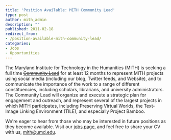 ```yaml
---
title: 'Position Available: MITH Community Lead'
type: post
author: mith_admin
description: ""
published: 2011-02-18
redirect_from: 
- /position-available-mith-community-lead/
categories:
- Jobs
- Opportunities
---
```

The Maryland Institute for Technology in the Humanities (MITH) is seeking a full time [~~Community Lead~~](http://web.archive.org/web/20110309043840/http://mith.umd.edu:80/about/jobs/community-lead/) for at least 12 months to represent MITH projects using social media (including our blog, Twitter feeds, and Website), and to communicate the importance of the work to a range of different constituencies, including scholars, librarians, and university administrators. The Community Lead will organize and execute a strategic plan for engagement and outreach, and represent several of the largest projects in which MITH participates, including Preserving Virtual Worlds, the Text-Image Linking Environment (TILE), and especially Project Bamboo.

We're eager to hear from those who may be interested in future positions as they become available. Visit our [jobs page](http://web.archive.org/web/20110309043840/http://mith.umd.edu:80/about/jobs/community-lead/), and feel free to share your CV with us, [mith@umd.edu](mailto:mith@umd.edu).
